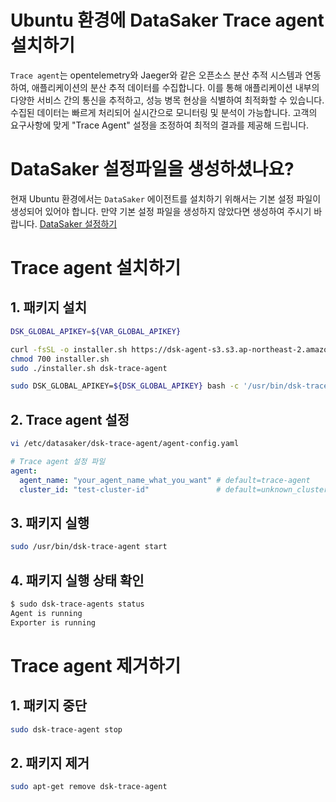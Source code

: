 # Ubuntu 환경에 DataSaker Trace agent 설치하기
`Trace agent`는 opentelemetry와 Jaeger와 같은 오픈소스 분산 추적 시스템과 연동하여, 애플리케이션의 분산 추적 데이터를 수집합니다.
이를 통해 애플리케이션 내부의 다양한 서비스 간의 통신을 추적하고, 성능 병목 현상을 식별하여 최적화할 수 있습니다.
수집된 데이터는 빠르게 처리되어 실시간으로 모니터링 및 분석이 가능합니다.
고객의 요구사항에 맞게 "Trace Agent" 설정을 조정하여 최적의 결과를 제공해 드립니다.

# DataSaker 설정파일을 생성하셨나요?
현재 Ubuntu 환경에서는 `DataSaker` 에이전트를 설치하기 위해서는 기본 설정 파일이 생성되어 있어야 합니다. 만약 기본 설정 파일을 생성하지 않았다면 생성하여 주시기 바랍니다. [DataSaker 설정하기](https://github.com/datasaker/documentation/tree/main/install-guide/linux/ubuntu)

# Trace agent 설치하기
## 1. 패키지 설치
<!-- 
example API Key : VAR_GLOBAL_APIKEY=1234567890abcdef1234567890abcdef
 -->
```bash
DSK_GLOBAL_APIKEY=${VAR_GLOBAL_APIKEY}

curl -fsSL -o installer.sh https://dsk-agent-s3.s3.ap-northeast-2.amazonaws.com/dsk-agent-s3/public/install.sh
chmod 700 installer.sh
sudo ./installer.sh dsk-trace-agent

sudo DSK_GLOBAL_APIKEY=${DSK_GLOBAL_APIKEY} bash -c '/usr/bin/dsk-trace-agent init "'${DSK_GLOBAL_APIKEY}'"'
```

## 2. Trace agent 설정
``` bash
vi /etc/datasaker/dsk-trace-agent/agent-config.yaml
```

``` yaml
# Trace agent 설정 파일
agent:
  agent_name: "your_agent_name_what_you_want" # default=trace-agent
  cluster_id: "test-cluster-id"               # default=unknown_cluster
```

## 3. 패키지 실행
```bash
sudo /usr/bin/dsk-trace-agent start
```

## 4. 패키지 실행 상태 확인
```bash
$ sudo dsk-trace-agents status
Agent is running
Exporter is running
```

# Trace agent 제거하기
## 1. 패키지 중단
```bash
sudo dsk-trace-agent stop
```

## 2. 패키지 제거
```bash
sudo apt-get remove dsk-trace-agent
```
